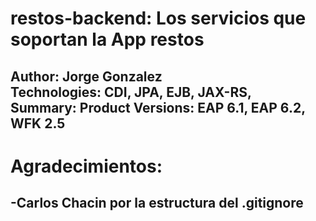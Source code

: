 restos-backend: Los servicios que soportan la App restos
========================
Author: Jorge Gonzalez  
Technologies: CDI, JPA, EJB, JAX-RS,   
Summary:
Product Versions: EAP 6.1, EAP 6.2, WFK 2.5  
-----------
Agradecimientos:
========================
-Carlos Chacin por la estructura del .gitignore
-----------